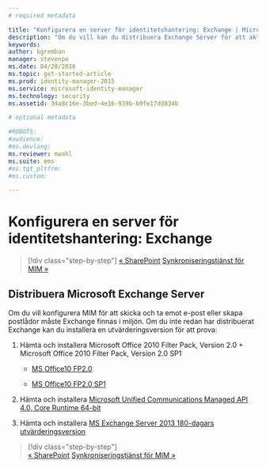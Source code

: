 ```yaml
---
# required metadata

title: "Konfigurera en server för identitetshantering: Exchange | Microsoft Identity Manager"
description: "Om du vill kan du distribuera Exchange Server för att aktivera MIM 2016 att skicka e-post och skapa postlådor."
keywords:
author: kgremban
manager: stevenpo
ms.date: 04/28/2016
ms.topic: get-started-article
ms.prod: identity-manager-2015
ms.service: microsoft-identity-manager
ms.technology: security
ms.assetid: 34a8c16e-3bed-4e16-939b-b9fe17dd834b

# optional metadata

#ROBOTS:
#audience:
#ms.devlang:
ms.reviewer: mwahl
ms.suite: ems
#ms.tgt_pltfrm:
#ms.custom:

---
```


# Konfigurera en server för identitetshantering: Exchange

>[!div class="step-by-step"]
[« SharePoint](prepare-server-sharepoint.md)
[Synkroniseringstjänst för MIM »](install-mim-sync.md)

## Distribuera Microsoft Exchange Server
Om du vill konfigurera MIM för att skicka och ta emot e-post eller skapa postlådor måste Exchange finnas i miljön. Om du inte redan har distribuerat Exchange kan du installera en utvärderingsversion för att prova:

1. Hämta och installera Microsoft Office 2010 Filter Pack, Version 2.0 + Microsoft Office 2010 Filter Pack, Version 2.0 SP1

    - [MS Office10 FP2.0](http://www.microsoft.com/en-us/download/details.aspx?id=17062)

    - [MS Office10 FP2.0 SP1](http://www.microsoft.com/en-us/download/details.aspx?id=26604)

2. Hämta och installera [Microsoft Unified Communications Managed API 4.0, Core Runtime 64-bit](http://www.microsoft.com/en-us/download/details.aspx?id=34992)

3. Hämta och installera [MS Exchange Server 2013 180-dagars utvärderingsversion](http://www.microsoft.com/en-us/evalcenter/evaluate-exchange-server-2013)

>[!div class="step-by-step"]  
[« SharePoint](prepare-server-sharepoint.md)
[Synkroniseringstjänst för MIM »](install-mim-sync.md)


<!--HONumber=Apr16_HO4-->


